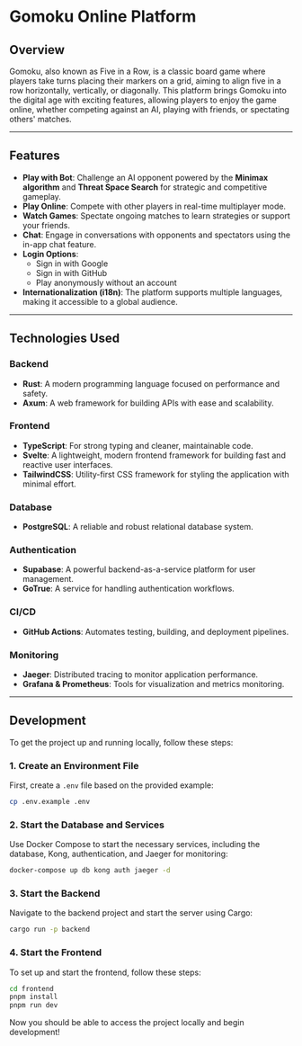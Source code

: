 # Gomoku Online Platform

## Overview

Gomoku, also known as Five in a Row, is a classic board game where players take turns placing their markers on a grid, aiming to align five in a row horizontally, vertically, or diagonally. This platform brings Gomoku into the digital age with exciting features, allowing players to enjoy the game online, whether competing against an AI, playing with friends, or spectating others' matches.

---

## Features

- **Play with Bot**: Challenge an AI opponent powered by the **Minimax algorithm** and **Threat Space Search** for strategic and competitive gameplay.
- **Play Online**: Compete with other players in real-time multiplayer mode.
- **Watch Games**: Spectate ongoing matches to learn strategies or support your friends.
- **Chat**: Engage in conversations with opponents and spectators using the in-app chat feature.
- **Login Options**:
  - Sign in with Google
  - Sign in with GitHub
  - Play anonymously without an account
- **Internationalization (i18n)**: The platform supports multiple languages, making it accessible to a global audience.

---

## Technologies Used

### Backend
- **Rust**: A modern programming language focused on performance and safety.
- **Axum**: A web framework for building APIs with ease and scalability.

### Frontend
- **TypeScript**: For strong typing and cleaner, maintainable code.
- **Svelte**: A lightweight, modern frontend framework for building fast and reactive user interfaces.
- **TailwindCSS**: Utility-first CSS framework for styling the application with minimal effort.

### Database
- **PostgreSQL**: A reliable and robust relational database system.

### Authentication
- **Supabase**: A powerful backend-as-a-service platform for user management.
- **GoTrue**: A service for handling authentication workflows.

### CI/CD
- **GitHub Actions**: Automates testing, building, and deployment pipelines.

### Monitoring
- **Jaeger**: Distributed tracing to monitor application performance.
- **Grafana & Prometheus**: Tools for visualization and metrics monitoring.

---

## Development

To get the project up and running locally, follow these steps:

### 1. Create an Environment File
First, create a `.env` file based on the provided example:

```bash
cp .env.example .env
```

### 2. Start the Database and Services
Use Docker Compose to start the necessary services, including the database, Kong, authentication, and Jaeger for monitoring:

```bash
docker-compose up db kong auth jaeger -d
```

### 3. Start the Backend
Navigate to the backend project and start the server using Cargo:

```bash
cargo run -p backend
```

### 4. Start the Frontend
To set up and start the frontend, follow these steps:

```bash
cd frontend
pnpm install
pnpm run dev
```

Now you should be able to access the project locally and begin development!
